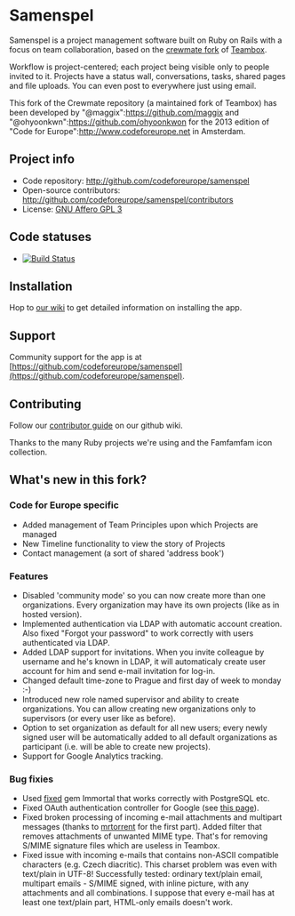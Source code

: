 # Samenspel

Samenspel is a project management software built on Ruby on Rails with a focus on team collaboration, based on the [crewmate fork](https://github.com/crewmate/crewmate) of [Teambox](https://github.com/teambox/teambox).

Workflow is project-centered; each project being visible only to people invited to it.
Projects have a status wall, conversations, tasks, shared pages and file uploads. You can even post
to everywhere just using email.

This fork of the Crewmate repository (a maintained fork of Teambox) has been developed by "@maggix":https://github.com/maggix and "@ohyoonkwn":https://github.com/ohyoonkwon for the 2013 edition of "Code for Europe":http://www.codeforeurope.net in Amsterdam. 


Project info
------------

- Code repository: <http://github.com/codeforeurope/samenspel>
- Open-source contributors: <http://github.com/codeforeurope/samenspel/contributors>
- License: [GNU Affero GPL 3](https://github.com/codeforeurope/samenspel/blob/master/LICENSE)

Code statuses
-------------

* [![Build Status](https://travis-ci.org/cvut/teambox.png)](https://travis-ci.org/codeforeurope/samenspel) 

Installation
------------

Hop to [our wiki](http://wiki.github.com/codeforeurope/samenspel/ "Wiki") to get detailed information on
installing the app.

Support
-------

Community support for the app is at [https://github.com/codeforeurope/samenspel](https://github.com/codeforeurope/samenspel). 

Contributing
------------

Follow our [contributor guide](https://github.com/codeforeurope/samenspel/wiki/Contributing) on our github wiki.

Thanks to the many Ruby projects we're using and the Famfamfam icon collection.

What's new in this fork?
------------------------

### Code for Europe specific
- Added management of Team Principles upon which Projects are managed
- New Timeline functionality to view the story of Projects
- Contact management (a sort of shared 'address book')

### Features
- Disabled 'community mode' so you can now create more than one organizations. Every organization may have its own projects (like as in hosted version).
- Implemented authentication via LDAP with automatic account creation. Also fixed "Forgot your password" to work correctly with users authenticated via LDAP.
- Added LDAP support for invitations. When you invite colleague by username and he's known in LDAP, it will automaticaly create user account for him and send e-mail invitation for log-in.
- Changed default time-zone to Prague and first day of week to monday :-)
- Introduced new role named supervisor and ability to create organizations. You can allow creating new organizations only to supervisors (or every user like as before).
- Option to set organization as default for all new users; every newly signed user will be automatically added to all default organizations as participant (i.e. will be able to create new projects).
- Support for Google Analytics tracking.

### Bug fixies 
- Used [fixed](https://github.com/davidmm/immortal) gem Immortal that works correctly with PostgreSQL etc.
- Fixed OAuth authentication controller for Google (see [this page](https://teambox.com/projects/teambox/conversations/76950)).
- Fixed broken processing of incoming e-mail attachments and multipart messages (thanks to [mrtorrent](https://github.com/mrtorrent/teambox/commit/74d9204b1fa0d5f18180b09f8d6d19ce49a16d7f) for the first part). Added filter that removes attachments of unwanted MIME type. That's for removing S/MIME signature files which are useless in Teambox.
- Fixed issue with incoming e-mails that contains non-ASCII compatible characters (e.g. Czech diacritic). This charset problem was even with text/plain in UTF-8! Successfully tested: ordinary text/plain email, multipart emails - S/MIME signed, with inline picture, with any attachments and all combinations. I suppose that every e-mail has at least one text/plain part, HTML-only emails doesn't work.